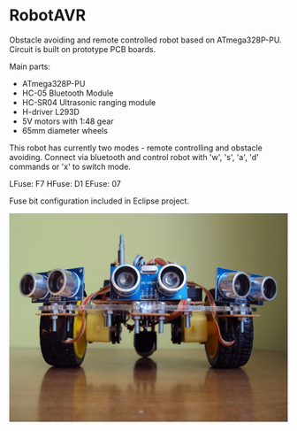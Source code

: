 # RobotAVR
Obstacle avoiding and remote controlled robot based on ATmega328P-PU. Circuit is built on prototype PCB boards.

Main parts:
* ATmega328P-PU
* HC-05 Bluetooth Module
* HC-SR04 Ultrasonic ranging module
* H-driver L293D
* 5V motors with 1:48 gear
* 65mm diameter wheels

This robot has currently two modes - remote controlling and obstacle avoiding.
Connect via bluetooth and control robot with 'w', 's', 'a', 'd' commands or 'x' to switch mode.

LFuse: F7
HFuse: D1
EFuse: 07

Fuse bit configuration included in Eclipse project.

![RobotAVR Front Photo](/photos/photo_1.JPG)